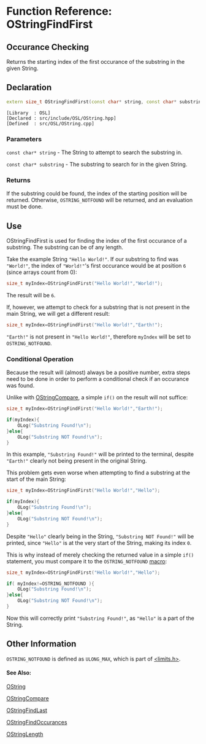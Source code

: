 # Function Reference: OStringFindFirst
## Occurance Checking
Returns the starting index of the first occurance of the substring in the given String.

## Declaration
```cpp
extern size_t OStringFindFirst(const char* string, const char* substring);
```
```
[Library  : OSL]
[Declared : src/include/OSL/OString.hpp]
[Defined  : src/OSL/OString.cpp]
```

### Parameters
`const char* string` - The String to attempt to search the substring in.

`const char* substring` - The substring to search for in the given String.

### Returns
If the substring could be found, the index of the starting position will be returned.
Otherwise, `OSTRING_NOTFOUND` will be returned, and an evaluation must be done.

## Use
OStringFindFirst is used for finding the index of the first occurance of a substring. The substring can be of any length.

Take the example String `"Hello World!"`.
If our substring to find was `"World!"`, the index of `"World!"`'s first occurance would be at position `6` (since arrays count from 0):
```cpp
size_t myIndex=OStringFindFirst("Hello World!","World!");
```
The result will be `6`.

If, however, we attempt to check for a substring that is not present in the main String, we will get a different result:
```cpp
size_t myIndex=OStringFindFirst("Hello World!","Earth!");
```
`"Earth!"` is not present in `"Hello World!"`, therefore `myIndex` will be set to `OSTRING_NOTFOUND`.

### Conditional Operation
Because the result will (almost) always be a positive number, extra steps need to be done in order to perform a conditional check if an occurance was found.

Unlike with [OStringCompare](https://github.com/RosettaHS/OrionAPI/blob/main/docs/Function%20Reference/OStringCompare.md), a simple `if()` on the result will not suffice:
```cpp
size_t myIndex=OStringFindFirst("Hello World!","Earth!");

if(myIndex){
	OLog("Substring Found!\n");
}else{
	OLog("Substring NOT Found!\n");
}
```
In this example, `"Substring Found!"` will be printed to the terminal, despite `"Earth!"` clearly not being present in the original String.

This problem gets even worse when attempting to find a substring at the start of the main String:
```cpp
size_t myIndex=OStringFindFirst("Hello World!","Hello");

if(myIndex){
	OLog("Substring Found!\n");
}else{
	OLog("Substring NOT Found!\n");
}
```
Despite `"Hello"` clearly being in the String, `"Substring NOT Found!"` will be printed, since `"Hello"` is at the very start of the String, making its index `0`.

This is why instead of merely checking the returned value in a simple `if()` statement, you must compare it to the `OSTRING_NOTFOUND` [macro](https://www.educba.com/macros-in-c/):
```cpp
size_t myIndex=OStringFindFirst("Hello World!","Hello");

if( myIndex!=OSTRING_NOTFOUND ){
	OLog("Substring Found!\n");
}else{
	OLog("Substring NOT Found!\n");
}
```
Now this will correctly print `"Substring Found!"`, as `"Hello"` is a part of the String.

## Other Information
`OSTRING_NOTFOUND` is defined as `ULONG_MAX`, which is part of [<limits.h>](https://cplusplus.com/reference/climits/).

#### See Also:
[OString](https://github.com/RosettaHS/OrionAPI/blob/main/docs/Type%20Reference/OString.md)

[OStringCompare](https://github.com/RosettaHS/OrionAPI/blob/main/docs/Function%20Reference/OStringCompare.md)

[OStringFindLast](https://github.com/RosettaHS/OrionAPI/blob/main/docs/Function%20Reference/OStringFindLast.md)

[OStringFindOccurances](https://github.com/RosettaHS/OrionAPI/blob/main/docs/Function%20Reference/OStringFindOccurances.md)

[OStringLength](https://github.com/RosettaHS/OrionAPI/blob/main/docs/Function%20Reference/OStringLength.md)